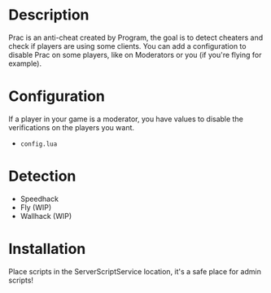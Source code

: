 # Description

Prac is an anti-cheat created by Program, the goal is to detect cheaters and check if players are using some clients.
You can add a configuration to disable Prac on some players, like on Moderators or you (if you're flying for example).

# Configuration

If a player in your game is a moderator, you have values to disable the verifications on the players you want.

- `config.lua`

# Detection

- Speedhack
- Fly (WIP)
- Wallhack (WIP)

# Installation

Place scripts in the ServerScriptService location, it's a safe place for admin scripts!